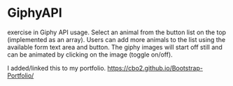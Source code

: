 # GiphyAPI

exercise in Giphy API usage.  Select an animal from the button list on the top (implemented as an array).
Users can add more animals to the list using the available form text area and button.
The giphy images will start off still and can be animated by clicking on the image (toggle on/off).

I added/linked this to my portfolio.  https://cbo2.github.io/Bootstrap-Portfolio/
